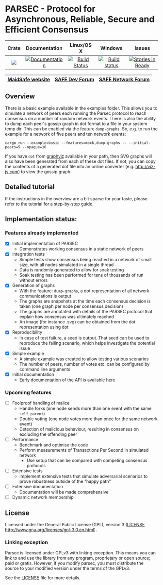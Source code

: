# PARSEC - Protocol for Asynchronous, Reliable, Secure and Efficient Consensus

|Crate|Documentation|Linux/OS X|Windows|Issues|
|:---:|:-----------:|:--------:|:-----:|:----:|
|[![](http://meritbadge.herokuapp.com/parsec)](https://crates.io/crates/parsec)|[![Documentation](https://docs.rs/parsec/badge.svg)](https://docs.rs/parsec)|[![Build Status](https://travis-ci.org/maidsafe/parsec.svg?branch=master)](https://travis-ci.org/maidsafe/parsec)|[![Build status](https://ci.appveyor.com/api/projects/status/1wmc7pj8fx77lywy/branch/master?svg=true)](https://ci.appveyor.com/project/MaidSafe-QA/parsec/branch/master)|[![Stories in Ready](https://badge.waffle.io/maidsafe/parsec.png?label=ready&title=Ready)](https://waffle.io/maidsafe/parsec)|

| [MaidSafe website](https://maidsafe.net) | [SAFE Dev Forum](https://forum.safedev.org) | [SAFE Network Forum](https://safenetforum.org) |
|:----------------------------------------:|:-------------------------------------------:|:----------------------------------------------:|

## Overview

There is a basic example available in the examples folder.  This allows you to simulate a network of peers each running the Parsec protocol to reach consensus on a number of random network events.  There is also the ability to dump each peer's gossip graph in dot format to a file in your system temp dir.  This can be enabled via the feature `dump-graphs`.  So, e.g. to run the example for a network of five peers and ten network events:

```
cargo run --example=basic --features=mock,dump-graphs -- --initial-peers=5 --opaque=10
```

If you have `dot` from [graphviz](https://graphviz.gitlab.io/download) available in your path, then SVG graphs will also have been generated from each of these dot files.  If not, you can copy the contents of a generated dot file into an online converter (e.g. http://viz-js.com) to view the gossip graph.

## Detailed tutorial

If the instructions in the overview are a bit sparse for your taste, please refer to the [tutorial](tutorial.md) for a step-by-step guide.

## Implementation status:

### Features already implemented

- [x] Initial implementation of PARSEC
    - Demonstrates working consensus in a static network of peers
- [x] Integration tests
    - Simple tests show consensus being reached in a network of small size, with all nodes simulated in a single thread
    - Data is randomly generated to allow for soak testing
    - Soak testing has been performed for tens of thousands of run without errors
- [x] Generation of graphs
    - With the feature: `dump-graphs`, a dot representation of all network communications is output
    - The graphs are snapshots at the time each consensus decision is taken (one graph per node per consensus decision)
    - The graphs are annotated with details of the PARSEC protocol that explain how consensus was ultimately reached
    - An image (for instance .svg) can be obtained from the dot representation using dot
- [x] Reproducibility
    - In case of test failure, a seed is output. That seed can be used to reproduce the failing scenario, which helps investigate the potential issue
- [x] Simple example
    - A simple example was created to allow testing various scenarios
    - The number of peers, number of votes etc. can be configured by command line arguments
- [x] Initial documentation
    - Early documentation of the API is available [here](https://docs.rs/parsec/0.5.0/parsec/index.html)

### Upcoming features

- [ ] Foolproof handling of malice
    - Handle forks (one node sends more than one event with the same `self_parent`)
    - Double voting (one node votes more than once for the same network event)
    - Detection of malicious behaviour, resulting in consensus on excluding the offending peer
- [ ] Performance
    - Benchmark and optimise the code
    - Perform measurements of Transactions Per Second in simulated network
        - Use setup that can be compared with competing consensus protocols
- [ ] Extensive tests
    - Implement extensive tests that simulate adversarial scenarios to prove robustness outside of the "happy path"
- [ ] Extensive documentation
    - Documentation will be made comprehensive
- [ ] Dynamic network membership

## License

Licensed under the General Public License (GPL), version 3 ([LICENSE](LICENSE) http://www.gnu.org/licenses/gpl-3.0.en.html).

### Linking exception

Parsec is licensed under GPLv3 with linking exception. This means you can link to and use the library from any program, proprietary or open source; paid or gratis. However, if you modify parsec, you must distribute the source to your modified version under the terms of the GPLv3.

See the [LICENSE](LICENSE) file for more details.

